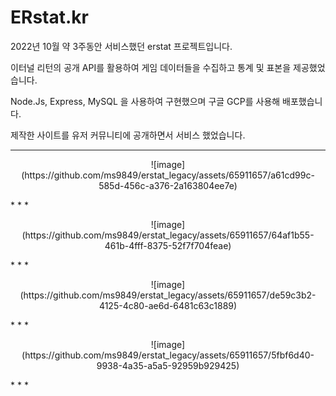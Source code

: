 # ERstat.kr

2022년 10월 약 3주동안 서비스했던 erstat 프로젝트입니다.

이터널 리턴의 공개 API를 활용하여 게임 데이터들을 수집하고 통계 및 표본을 제공했었습니다.

Node.Js, Express, MySQL 을 사용하여 구현했으며 구글 GCP를 사용해 배포했습니다.

제작한 사이트를 유저 커뮤니티에 공개하면서 서비스 했었습니다.
* * *
<p align="center">
![image](https://github.com/ms9849/erstat_legacy/assets/65911657/a61cd99c-585d-456c-a376-2a163804ee7e)
</p>
* * *
<p align="center">
![image](https://github.com/ms9849/erstat_legacy/assets/65911657/64af1b55-461b-4fff-8375-52f7f704feae)
</p>
* * *
<p align="center">
![image](https://github.com/ms9849/erstat_legacy/assets/65911657/de59c3b2-4125-4c80-ae6d-6481c63c1889)
</p>
* * *
<p align="center">
![image](https://github.com/ms9849/erstat_legacy/assets/65911657/5fbf6d40-9938-4a35-a5a5-92959b929425)
</p>
* * *




